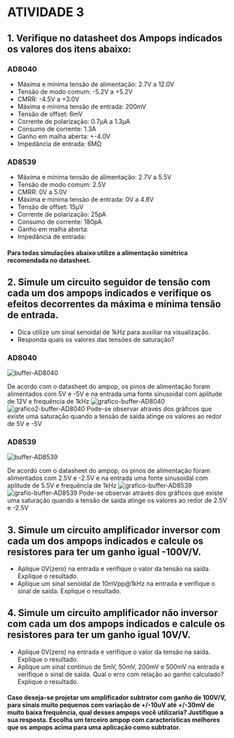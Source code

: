 # ATIVIDADE 3
## 1. Verifique no datasheet dos Ampops indicados os valores dos itens abaixo:
### AD8040
- Máxima e mínima tensão de alimentação: 2.7V a 12.0V
- Tensão de modo comum: -5.2V a +5.2V
- CMRR: -4.5V a +3.0V
- Máxima e mínima tensão de entrada: 200mV
- Tensão de offset: 6mV
- Corrente de polarização: 0.7µA a 1.3µA
- Consumo de corrente: 1.3A
- Ganho em malha aberta: +-4.0V
- Impedância de entrada: 6MΩ
### AD8539
- Máxima e mínima tensão de alimentação: 2.7V a 5.5V
- Tensão de modo comum: 2.5V
- CMRR: 0V a 5.0V
- Máxima e mínima tensão de entrada: 0V a 4.8V
- Tensão de offset: 15µV
- Corrente de polarização: 25pA
- Consumo de corrente: 180pA
- Ganho em malha aberta:
- Impedância de entrada:
#### Para todas simulações abaixo utilize a alimentação simétrica recomendada no datasheet.
## 2. Simule um circuito seguidor de tensão com cada um dos ampops indicados e verifique os efeitos decorrentes da máxima e mínima tensão de entrada.
- Dica utilize um sinal senoidal de 1kHz para auxiliar na visualização.
- Responda quais os valores das tensões de saturação?
### AD8040
![buffer-AD8040](https://github.com/alvesotavio21/ELN22104_2020_2/blob/prof-lohmann-Alunos_01/Ot%C3%A1vio%20Alves/Fotos%20atividade%203/quest%C3%A3o%202%20parte%201.jpeg)

De acordo com o datasheet do ampop, os pinos de alimentação foram alimentados com 5V e -5V e na entrada uma fonte sinusoidal com aplitude de 12V e frequência de 1kHz
![grafico-buffer-AD8040](https://github.com/alvesotavio21/ELN22104_2020_2/blob/prof-lohmann-Alunos_01/Ot%C3%A1vio%20Alves/Fotos%20atividade%203/quest%C3%A3o%202%20parte%202.jpeg)
![grafico2-buffer-AD8040](https://github.com/alvesotavio21/ELN22104_2020_2/blob/prof-lohmann-Alunos_01/Ot%C3%A1vio%20Alves/Fotos%20atividade%203/quest%C3%A3o%202%20parte%203.jpeg)
Pode-se observar através dos gráficos que existe uma saturação quando a tensão de saída atinge os valores ao redor de 5V e -5V
### AD8539
![buffer-AD8539](https://github.com/alvesotavio21/ELN22104_2020_2/blob/prof-lohmann-Alunos_01/Ot%C3%A1vio%20Alves/Fotos%20atividade%203/quest%C3%A3o%202%20parte%204.jpeg)

De acordo com o datasheet do ampop, os pinos de alimentação foram alimentados com 2.5V e -2.5V e na entrada uma fonte sinusoidal com aplitude de 5.5V e frequência de 1kHz
![grafico-buffer-AD8539](https://github.com/alvesotavio21/ELN22104_2020_2/blob/prof-lohmann-Alunos_01/Ot%C3%A1vio%20Alves/Fotos%20atividade%203/quets%C3%A3o%202%20parte%205.jpeg)
![grafio-buffer-AD8539](https://github.com/alvesotavio21/ELN22104_2020_2/blob/prof-lohmann-Alunos_01/Ot%C3%A1vio%20Alves/Fotos%20atividade%203/quest%C3%A3o%202%20parte%206.jpeg)
Pode-se observar através dos gráficos que existe uma saturação quando a tensão de saída atinge os valores ao redor de 2.5V e -2.5V
## 3. Simule um circuito amplificador inversor com cada um dos ampops indicados e calcule os resistores para ter um ganho igual -100V/V.
- Aplique 0V(zero) na entrada e verifique o valor da tensão na saída. Explique o resultado.
- Aplique um sinal senoidal de 10mVpp@1kHz na entrada e verifique o sinal de saída. Explique o resultado.
## 4. Simule um circuito amplificador não inversor com cada um dos ampops indicados e calcule os resistores para ter um ganho igual 10V/V.
- Aplique 0V(zero) na entrada e verifique o valor da tensão na saída. Explique o resultado.
- Aplique um sinal continuo de 5mV, 50mV, 200mV e 500mV na entrada e verifique o sinal de saída. Qual o erro com relação ao ganho calculado? Explique o resultado.
#### Caso deseja-se projetar um amplificador subtrator com ganho de 100V/V, para sinais muito pequenos com variação de +/-10uV até +/-30mV de muito baixa frequência, qual desses ampops você utilizaria? Justifique a sua resposta. Escolha um terceiro ampop com características melhores que os ampops acima para uma aplicação como subtrator.
